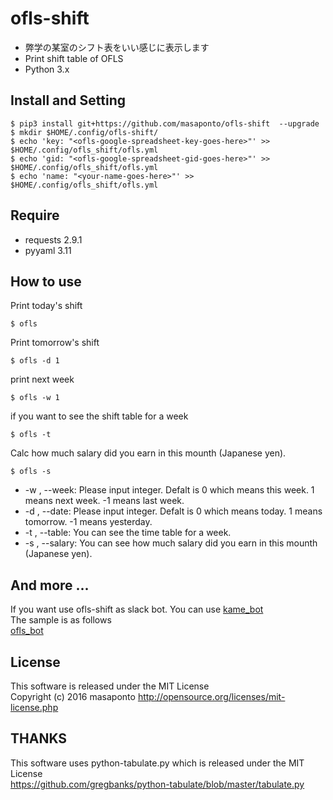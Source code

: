 # ofls-shift
- 弊学の某室のシフト表をいい感じに表示します
- Print shift table of OFLS
- Python 3.x

## Install and Setting

```
$ pip3 install git+https://github.com/masaponto/ofls-shift  --upgrade
$ mkdir $HOME/.config/ofls-shift/
$ echo 'key: "<ofls-google-spreadsheet-key-goes-here>"' >> $HOME/.config/ofls_shift/ofls.yml
$ echo 'gid: "<ofls-google-spreadsheet-gid-goes-here>"' >> $HOME/.config/ofls_shift/ofls.yml
$ echo 'name: "<your-name-goes-here>"' >> $HOME/.config/ofls_shift/ofls.yml
```

## Require
- requests 2.9.1
- pyyaml 3.11

## How to use
Print today's shift  
```
$ ofls
```  

Print tomorrow's shift  
```
$ ofls -d 1
```  

print next week  
```
$ ofls -w 1
```

if you want to see the shift table for a week  
```
$ ofls -t
```

Calc how much salary did you earn in this mounth (Japanese yen).
```
$ ofls -s
```


- \-w , \--week: Please input integer. Defalt is 0 which means this week. 1 means next week. -1 means last week.
- \-d , \--date: Please input integer. Defalt is 0 which means today. 1 means tomorrow. -1 means yesterday.
- \-t , \--table: You can see the time table for a week.
- \-s , \--salary: You can see how much salary did you earn in this mounth (Japanese yen).


## And more ...
If you want use ofls-shift as slack bot. You can use [kame_bot](https://github.com/masaponto/kamebot)  
The sample is as follows  
[ofls_bot](https://gist.github.com/masaponto/63c76fb3514412f2239b42f7770c32e3)  

## License
This software is released under the MIT License  
Copyright (c) 2016 masaponto
http://opensource.org/licenses/mit-license.php

## THANKS
This software uses python-tabulate.py which is released under the MIT License  
https://github.com/gregbanks/python-tabulate/blob/master/tabulate.py
